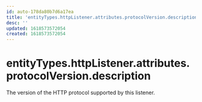 ```yaml
---
id: auto-178da80b7d6a17ea
title: 'entityTypes.httpListener.attributes.protocolVersion.description'
desc: ''
updated: 1618573572054
created: 1618573572054
---
```

# entityTypes.httpListener.attributes.protocolVersion.description

The version of the HTTP protocol supported by this listener.